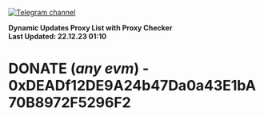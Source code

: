 [![Telegram channel](https://img.shields.io/endpoint?url=https://runkit.io/damiankrawczyk/telegram-badge/branches/master?url=https://t.me/n4z4v0d)](https://t.me/n4z4v0d) 

**Dynamic Updates Proxy List with Proxy Checker**  
**Last Updated: 22.12.23 01:10**

# DONATE (_any evm_) - 0xDEADf12DE9A24b47Da0a43E1bA70B8972F5296F2

